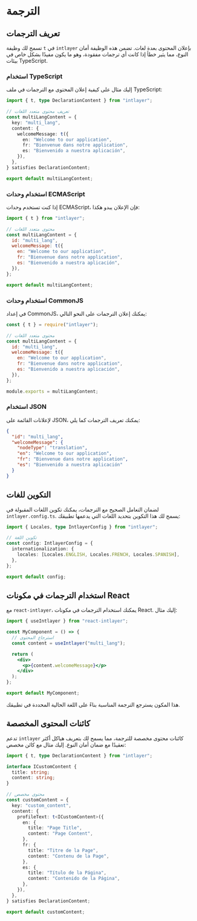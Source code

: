 # الترجمة

## تعريف الترجمات

تسمح لك وظيفة `t` في `intlayer` بإعلان المحتوى بعدة لغات. تضمن هذه الوظيفة أمان النوع، مما يثير خطأ إذا كانت أي ترجمات مفقودة، وهو ما يكون مفيدًا بشكل خاص في بيئات TypeScript.

### استخدام TypeScript

إليك مثال على كيفية إعلان المحتوى مع الترجمات في ملف TypeScript:

```typescript
import { t, type DeclarationContent } from "intlayer";

// تعريف محتوى متعدد اللغات
const multiLangContent = {
  key: "multi_lang",
  content: {
    welcomeMessage: t({
      en: "Welcome to our application",
      fr: "Bienvenue dans notre application",
      es: "Bienvenido a nuestra aplicación",
    }),
  },
} satisfies DeclarationContent;

export default multiLangContent;
```

### استخدام وحدات ECMAScript

إذا كنت تستخدم وحدات ECMAScript، فإن الإعلان يبدو هكذا:

```javascript
import { t } from "intlayer";

// محتوى متعدد اللغات
const multiLangContent = {
  id: "multi_lang",
  welcomeMessage: t({
    en: "Welcome to our application",
    fr: "Bienvenue dans notre application",
    es: "Bienvenido a nuestra aplicación",
  }),
};

export default multiLangContent;
```

### استخدام وحدات CommonJS

في إعداد CommonJS، يمكنك إعلان الترجمات على النحو التالي:

```javascript
const { t } = require("intlayer");

// محتوى متعدد اللغات
const multiLangContent = {
  id: "multi_lang",
  welcomeMessage: t({
    en: "Welcome to our application",
    fr: "Bienvenue dans notre application",
    es: "Bienvenido a nuestra aplicación",
  }),
};

module.exports = multiLangContent;
```

### استخدام JSON

لإعلانات القائمة على JSON، يمكنك تعريف الترجمات كما يلي:

```json
{
  "id": "multi_lang",
  "welcomeMessage": {
    "nodeType": "translation",
    "en": "Welcome to our application",
    "fr": "Bienvenue dans notre application",
    "es": "Bienvenido a nuestra aplicación"
  }
}
```

## التكوين للغات

لضمان التعامل الصحيح مع الترجمات، يمكنك تكوين اللغات المقبولة في `intlayer.config.ts`. يسمح لك هذا التكوين بتحديد اللغات التي يدعمها تطبيقك:

```typescript
import { Locales, type IntlayerConfig } from "intlayer";

// تكوين اللغة
const config: IntlayerConfig = {
  internationalization: {
    locales: [Locales.ENGLISH, Locales.FRENCH, Locales.SPANISH],
  },
};

export default config;
```

## استخدام الترجمات في مكونات React

مع `react-intlayer`، يمكنك استخدام الترجمات في مكونات React. إليك مثال:

```jsx
import { useIntlayer } from "react-intlayer";

const MyComponent = () => {
  // استرجاع المحتوى
  const content = useIntlayer("multi_lang");

  return (
    <div>
      <p>{content.welcomeMessage}</p>
    </div>
  );
};

export default MyComponent;
```

هذا المكون يسترجع الترجمة المناسبة بناءً على اللغة الحالية المحددة في تطبيقك.

## كائنات المحتوى المخصصة

تدعم `intlayer` كائنات محتوى مخصصة للترجمة، مما يسمح لك بتعريف هياكل أكثر تعقيدًا مع ضمان أمان النوع. إليك مثال مع كائن مخصص:

```typescript
import { t, type DeclarationContent } from "intlayer";

interface ICustomContent {
  title: string;
  content: string;
}

// محتوى مخصص
const customContent = {
  key: "custom_content",
  content: {
    profileText: t<ICustomContent>({
      en: {
        title: "Page Title",
        content: "Page Content",
      },
      fr: {
        title: "Titre de la Page",
        content: "Contenu de la Page",
      },
      es: {
        title: "Título de la Página",
        content: "Contenido de la Página",
      },
    }),
  },
} satisfies DeclarationContent;

export default customContent;
```

